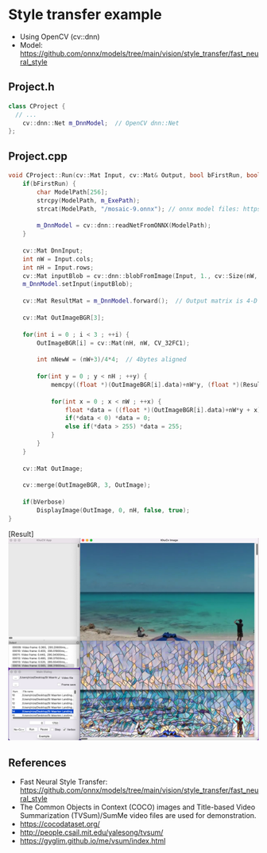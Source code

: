 # Style transfer example
* Using OpenCV (cv::dnn)
* Model: https://github.com/onnx/models/tree/main/vision/style_transfer/fast_neural_style

## Project.h
``` C++
class CProject {
  // ...
	cv::dnn::Net m_DnnModel;  // OpenCV dnn::Net
};
```

## Project.cpp
``` C++
void CProject::Run(cv::Mat Input, cv::Mat& Output, bool bFirstRun, bool bVerbose) {
	if(bFirstRun) {
		char ModelPath[256];
		strcpy(ModelPath, m_ExePath);
		strcat(ModelPath, "/mosaic-9.onnx"); // onnx model files: https://github.com/onnx/models/tree/main/vision/style_transfer/fast_neural_style

		m_DnnModel = cv::dnn::readNetFromONNX(ModelPath);
	}

	cv::Mat DnnInput;
	int nW = Input.cols;
	int nH = Input.rows;
	cv::Mat inputBlob = cv::dnn::blobFromImage(Input, 1., cv::Size(nW, nH), cv::Scalar(128,128,128), false);
	m_DnnModel.setInput(inputBlob);

	cv::Mat ResultMat = m_DnnModel.forward();  // Output matrix is 4-D (1*3*nH*nW)

	cv::Mat OutImageBGR[3];

	for(int i = 0 ; i < 3 ; ++i) {
		OutImageBGR[i] = cv::Mat(nH, nW, CV_32FC1);

		int nNewW = (nW+3)/4*4;  // 4bytes aligned 

		for(int y = 0 ; y < nH ; ++y) {
			memcpy((float *)(OutImageBGR[i].data)+nW*y, (float *)(ResultMat.data) + nNewW*nH*i + nNewW*y, nW*sizeof(float));

			for(int x = 0 ; x < nW ; ++x) {
				float *data = ((float *)(OutImageBGR[i].data)+nW*y + x);
				if(*data < 0) *data = 0;
				else if(*data > 255) *data = 255;
			}
		}
	}

	cv::Mat OutImage;

	cv::merge(OutImageBGR, 3, OutImage);

	if(bVerbose) 
		DisplayImage(OutImage, 0, nH, false, true);
}
```

[Result]
<img src="Result.png"></img>   

## References
* Fast Neural Style Transfer: https://github.com/onnx/models/tree/main/vision/style_transfer/fast_neural_style
* The Common Objects in Context (COCO) images and Title-based Video Summarization (TVSum)/SumMe video files are used for demonstration.
* https://cocodataset.org/
* http://people.csail.mit.edu/yalesong/tvsum/
* https://gyglim.github.io/me/vsum/index.html
